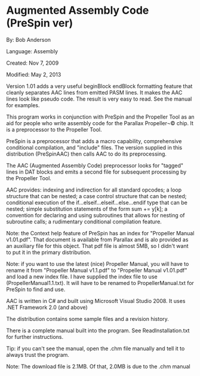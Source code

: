 # Augmented Assembly Code (PreSpin ver)

By: Bob Anderson

Language: Assembly

Created: Nov 7, 2009

Modified: May 2, 2013

Version 1.01 adds a very useful beginBlock endBlock formatting feature that cleanly separates AAC lines from emitted PASM lines. It makes the AAC lines look like pseudo code. The result is very easy to read. See the manual for examples.

This program works in conjunction with PreSpin and the Propeller Tool as an aid for people who write assembly code for the Parallax Propeller¬© chip. It is a preprocessor to the Propeller Tool.

PreSpin is a preprocessor that adds a macro capability, comprehensive conditional compilation, and "include" files. The version supplied in this distribution (PreSpinAAC) then calls AAC to do its preprocessing.

The AAC (Augmented Assembly Code) preprocessor looks for "tagged" lines in DAT blocks and emits a second file for subsequent processing by the Propeller Tool.

AAC provides: indexing and indirection for all standard opcodes; a loop structure that can be nested; a case control structure that can be nested; conditional execution of the if...elseif...elseif...else...endif type that can be nested; simple substitution statements of the form sum += y\[k\]; a convention for declaring and using subroutines that allows for nesting of subroutine calls; a rudimentary conditional compilation feature.

Note: the Context help feature of PreSpin has an index for "Propeller Manual v1.01.pdf". That document is available from Parallax and is alo provided as an auxiliary file for this object. That pdf file is almost 5MB, so I didn't want to put it in the primary distribution.

Note: if you want to use the latest (nice) Propeller Manual, you will have to rename it from "Propeller Manual v1.1.pdf" to "Propeller Manual v1.01.pdf" and load a new index file. I have supplied the index file to use (PropellerManual1.1.txt). It will have to be renamed to PropellerManual.txt for PreSpin to find and use.

AAC is written in C# and built using Microsoft Visual Studio 2008. It uses .NET Framework 2.0 (and above)

The distribution contains some sample files and a revision history.

There is a complete manual built into the program. See ReadInstallation.txt for further instructions.

Tip: if you can't see the manual, open the .chm file manually and tell it to always trust the program.

Note: The download file is 2.1MB. Of that, 2.0MB is due to the .chm manual
